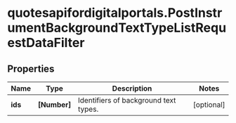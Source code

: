 # quotesapifordigitalportals.PostInstrumentBackgroundTextTypeListRequestDataFilter

## Properties

Name | Type | Description | Notes
------------ | ------------- | ------------- | -------------
**ids** | **[Number]** | Identifiers of background text types. | [optional] 



